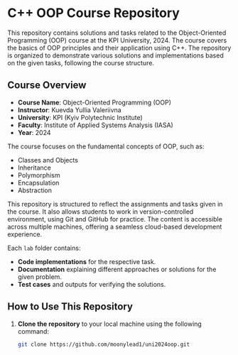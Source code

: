 # C++ OOP Course Repository

This repository contains solutions and tasks related to the Object-Oriented Programming (OOP) course at the KPI University, 2024. The course covers the basics of OOP principles and their application using C++. The repository is organized to demonstrate various solutions and implementations based on the given tasks, following the course structure.

## Course Overview

- **Course Name**: Object-Oriented Programming (OOP)
- **Instructor**: Kuevda Yullia Valeriivna
- **University**: KPI (Kyiv Polytechnic Institute)
- **Faculty**: Institute of Applied Systems Analysis (IASA)
- **Year**: 2024

The course focuses on the fundamental concepts of OOP, such as:
- Classes and Objects
- Inheritance
- Polymorphism
- Encapsulation
- Abstraction

This repository is structured to reflect the assignments and tasks given in the course. It also allows students to work in version-controlled environment, using Git and GitHub for practice. The content is accessible across multiple machines, offering a seamless cloud-based development experience.

Each `lab` folder contains:
- **Code implementations** for the respective task.
- **Documentation** explaining different approaches or solutions for the given problem.
- **Test cases** and outputs for verifying the solutions.

## How to Use This Repository

1. **Clone the repository** to your local machine using the following command:
   ```bash
   git clone https://github.com/moonylead1/uni2024oop.git
